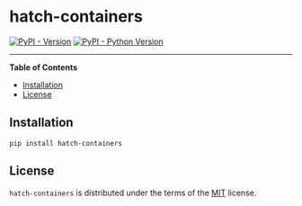 # hatch-containers

[![PyPI - Version](https://img.shields.io/pypi/v/hatch-containers.svg)](https://pypi.org/project/hatch-containers)
[![PyPI - Python Version](https://img.shields.io/pypi/pyversions/hatch-containers.svg)](https://pypi.org/project/hatch-containers)

-----

**Table of Contents**

- [Installation](#installation)
- [License](#license)

## Installation

```console
pip install hatch-containers
```

## License

`hatch-containers` is distributed under the terms of the [MIT](https://spdx.org/licenses/MIT.html) license.
